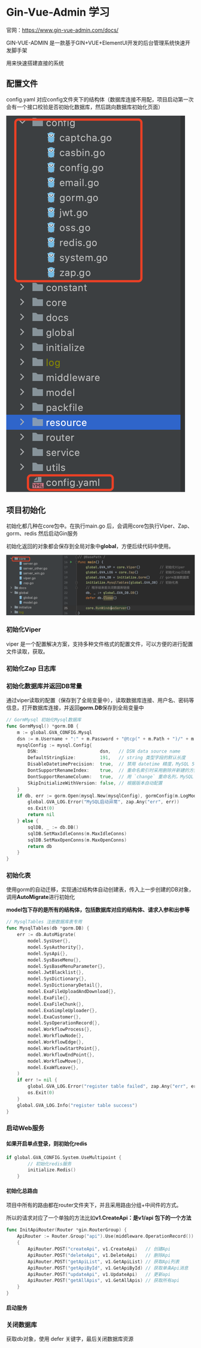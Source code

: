 # Gin-Vue-Admin 学习

官网：https://www.gin-vue-admin.com/docs/

GIN-VUE-ADMIN 是一款基于GIN+VUE+ElementUI开发的后台管理系统快速开发脚手架

用来快速搭建直接的系统

## 配置文件

config.yaml 对应config文件夹下的结构体（数据库连接不用配，项目启动第一次会有一个接口校验是否初始化数据库，然后跳向数据库初始化页面）

![image-20210426224026869](assets/image-20210426224026869.png)

## 项目初始化

初始化都几种在core包中。在执行main.go 后，会调用core包执行Viper、Zap、gorm、redis 然后启动Gin服务

初始化返回的对象都会保存到全局对象中**global**，方便后续代码中使用。

![image-20210426224410234](assets/image-20210426224410234.png)

### 初始化Viper

viper 是一个配置解决方案，支持多种文件格式的配置文件，可以方便的进行配置文件读取，获取。

### 初始化Zap 日志库



### 初始化数据库并返回DB常量

通过viper读取的配置（保存到了全局变量中），读取数据库连接、用户名、密码等信息，打开数据库连接，并返回**gorm.DB**保存到全局变量中

```go
// GormMysql 初始化Mysql数据库
func GormMysql() *gorm.DB {
	m := global.GVA_CONFIG.Mysql
	dsn := m.Username + ":" + m.Password + "@tcp(" + m.Path + ")/" + m.Dbname + "?" + m.Config
	mysqlConfig := mysql.Config{
		DSN:                       dsn,   // DSN data source name
		DefaultStringSize:         191,   // string 类型字段的默认长度
		DisableDatetimePrecision:  true,  // 禁用 datetime 精度，MySQL 5.6 之前的数据库不支持
		DontSupportRenameIndex:    true,  // 重命名索引时采用删除并新建的方式，MySQL 5.7 之前的数据库和 MariaDB 不支持重命名索引
		DontSupportRenameColumn:   true,  // 用 `change` 重命名列，MySQL 8 之前的数据库和 MariaDB 不支持重命名列
		SkipInitializeWithVersion: false, // 根据版本自动配置
	}
	if db, err := gorm.Open(mysql.New(mysqlConfig), gormConfig(m.LogMode)); err != nil {
		global.GVA_LOG.Error("MySQL启动异常", zap.Any("err", err))
		os.Exit(0)
		return nil
	} else {
		sqlDB, _ := db.DB()
		sqlDB.SetMaxIdleConns(m.MaxIdleConns)
		sqlDB.SetMaxOpenConns(m.MaxOpenConns)
		return db
	}
}
```

### 初始化表

使用gorm的自动迁移，实现通过结构体自动创建表，传入上一步创建的DB对象，调用**AutoMigrate**进行初始化

**model包下存的是所有的结构体，包括数据库对应的结构体、请求入参和出参等**

```go
// MysqlTables 注册数据库表专用
func MysqlTables(db *gorm.DB) {
	err := db.AutoMigrate(
		model.SysUser{},
		model.SysAuthority{},
		model.SysApi{},
		model.SysBaseMenu{},
		model.SysBaseMenuParameter{},
		model.JwtBlacklist{},
		model.SysDictionary{},
		model.SysDictionaryDetail{},
		model.ExaFileUploadAndDownload{},
		model.ExaFile{},
		model.ExaFileChunk{},
		model.ExaSimpleUploader{},
		model.ExaCustomer{},
		model.SysOperationRecord{},
		model.WorkflowProcess{},
		model.WorkflowNode{},
		model.WorkflowEdge{},
		model.WorkflowStartPoint{},
		model.WorkflowEndPoint{},
		model.WorkflowMove{},
		model.ExaWfLeave{},
	)
	if err != nil {
		global.GVA_LOG.Error("register table failed", zap.Any("err", err))
		os.Exit(0)
	}
	global.GVA_LOG.Info("register table success")
}
```

### 启动Web服务

#### 如果开启单点登录，则初始化redis

```go
if global.GVA_CONFIG.System.UseMultipoint {
		// 初始化redis服务
		initialize.Redis()
	}
```

#### 初始化总路由

项目中所有的路由都在router文件夹下，并且采用路由分组+中间件的方式。

所以的请求对应了一个单独的方法比如**v1.CreateApi：是v1/api 包下的一个方法**

```go
func InitApiRouter(Router *gin.RouterGroup) {
	ApiRouter := Router.Group("api").Use(middleware.OperationRecord())
	{
		ApiRouter.POST("createApi", v1.CreateApi)   // 创建Api
		ApiRouter.POST("deleteApi", v1.DeleteApi)   // 删除Api
		ApiRouter.POST("getApiList", v1.GetApiList) // 获取Api列表
		ApiRouter.POST("getApiById", v1.GetApiById) // 获取单条Api消息
		ApiRouter.POST("updateApi", v1.UpdateApi)   // 更新api
		ApiRouter.POST("getAllApis", v1.GetAllApis) // 获取所有api
	}
}
```

#### 启动服务



### 关闭数据库

获取db对象，使用 defer 关键字，最后关闭数据库资源